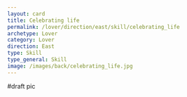 ```yaml
---
layout: card
title: Celebrating life
permalink: /lover/direction/east/skill/celebrating_life
archetype: Lover
category: Lover
direction: East
type: Skill
type_general: Skill
image: /images/back/celebrating_life.jpg
---
```

#draft pic
